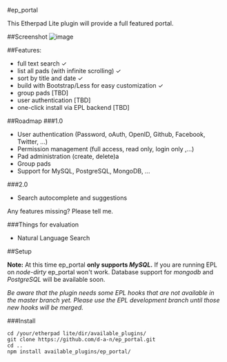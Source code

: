 #ep_portal

This Etherpad Lite plugin will provide a full featured portal.

##Screenshot
![image](https://raw.github.com/d-a-n/ep_portal/assets/images/screenshot.png)

##Features:

- full text search ✓
- list all pads (with infinite scrolling) ✓
- sort by title and date ✓
- build with Bootstrap/Less for easy customization ✓
- group pads [TBD]
- user authentication [TBD]
- one-click install via EPL backend [TBD]

##Roadmap
###1.0
- User authentication (Password, oAuth, OpenID, Github, Facebook, Twitter, …)
- Permission management (full access, read only, login only ,…)
- Pad administration (create, delete)a
- Group pads
- Support for MySQL, PostgreSQL, MongoDB, ...

###2.0
- Search autocomplete and suggestions

Any features missing? Please tell me.

###Things for evaluation
- Natural Language Search


##Setup

**Note:** At this time ep_portal **only supports *MySQL*.** If you are running EPL on *node-dirty* ep_portal won't work. Database support for *mongodb* and *PostgreSQL* will be available soon.

*Be aware that the plugin needs some EPL hooks that are not available in the master branch yet. Please use the EPL development branch until those new hooks will be merged.*

###Install

	cd /your/etherpad lite/dir/available_plugins/
	git clone https://github.com/d-a-n/ep_portal.git 
	cd ..
	npm install available_plugins/ep_portal/
	